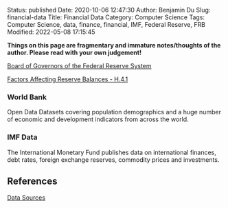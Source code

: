 Status: published
Date: 2020-10-06 12:47:30
Author: Benjamin Du
Slug: financial-data
Title: Financial Data
Category: Computer Science
Tags: Computer Science, data, finance, financial, IMF, Federal Reserve, FRB
Modified: 2022-05-08 17:15:45

**Things on this page are fragmentary and immature notes/thoughts of the author. Please read with your own judgement!**


[Board of Governors of the Federal Reserve System](https://www.federalreserve.gov/)

[Factors Affecting Reserve Balances - H.4.1](https://www.federalreserve.gov/releases/h41/)

### World Bank 

Open Data Datasets covering population demographics 
and a huge number of economic and development indicators from across the world.

### IMF Data 

The International Monetary Fund publishes data 
on international finances, debt rates, foreign exchange reserves, commodity prices and investments.

## References 

[Data Sources](http://www.legendu.net/misc/blog/data-sources/)
